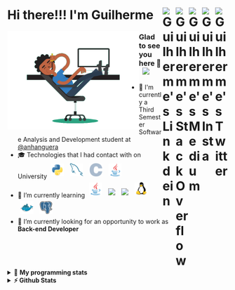 <div align='left'><h1> Hi there!!! I'm Guilherme
  <a href="https://twitter.com/iamgrodrigues" target="_blank" rel="nofollow">
    <img align="right" alt="Guilherme's Twitter" width="30px" src="https://cdn.jsdelivr.net/npm/simple-icons@v3/icons/twitter.svg" />
  </a>
    <a href="https://www.instagram.com/iamgrodrigues" target="_blank" rel="nofollow">
    <img align="right" alt="Guilherme's Insta" width="30px" src="https://cdn.jsdelivr.net/npm/simple-icons@v3/icons/instagram.svg" />
  </a>
		<a href="https://medium.com/@iamgrodrigues" target="_blank" rel="nofollow">
		<img align="right" alt="Guilherme's Medium" width="30px" src="https://cdn.jsdelivr.net/npm/simple-icons@v3/icons/medium.svg" />
  </a>
  <a href="https://stackoverflow.com/users/14347023/iamgrodrigues" target="_blank" rel="nofollow">
    <img align="right" alt="Guilherme's StackOverflow" width="30px" src="https://cdn.jsdelivr.net/npm/simple-icons@3.0.1/icons/stackoverflow.svg" />
  </a>
	<a href="https://www.linkedin.com/in/iamgrodrigues" target="_blank" rel="nofollow">
    <img align="right" alt="Guilherme's Linkdein" width="30px" src="https://cdn.jsdelivr.net/npm/simple-icons@v3/icons/linkedin.svg" />
  </a>
</h1>
</div>

<img src='https://github.com/iamgrodrigues/iamgrodrigues/blob/master/Assets/dev.gif' width="300px" align='left'>

### Glad to see you here 👋 &nbsp; ![](https://visitor-badge.glitch.me/badge?page_id=iamgrodrigues.iamgrodrigues&style=flat-square&color=0088cc)
- :school: I'm currently a Third Semester Software Analysis and Development student at <a href="https://www.anhanguera.com/">@anhanguera </a>
- 🎓 Technologies that I had contact with on University
	<img width="30px" style="padding:5px" src="https://raw.githubusercontent.com/devicons/devicon/master/icons/python/python-original.svg"/>
	<img width="30px" style="padding:5px" src="https://raw.githubusercontent.com/devicons/devicon/master/icons/mysql/mysql-original.svg"/>
	<img width="30px" style="padding:5px" src="https://raw.githubusercontent.com/devicons/devicon/master/icons/c/c-original.svg"/>
	<img width="30px" style="padding:5px" src="https://raw.githubusercontent.com/devicons/devicon/master/icons/java/java-original.svg"/>
- 🌱 I’m currently learning <img width="30px" style="padding:5px" src="https://raw.githubusercontent.com/devicons/devicon/master/icons/java/java-original.svg"/>
	<img width="30px" style="padding:5px" src="https://www.vectorlogo.zone/logos/springio/springio-icon.svg"/>
	<img width="30px" style="padding:5px" src="https://www.vectorlogo.zone/logos/angular/angular-icon.svg"/>
	<img width="30px" style="padding:5px" src="https://raw.githubusercontent.com/devicons/devicon/master/icons/linux/linux-original.svg"/>
	<img width="30px" style="padding:5px" src="https://raw.githubusercontent.com/devicons/devicon/master/icons/docker/docker-original.svg"/>
	<img width="30px" style="padding:5px" src="https://raw.githubusercontent.com/devicons/devicon/master/icons/postgresql/postgresql-original.svg"/>
- 🔭 I’m currently looking for an opportunity to work as **Back-end Developer**

<br />
<br />
<br />
<br />

<details> 
 <summary>🤖 <b>My programming stats</b></summary>
<br>
  
<!--START_SECTION:waka-->
![Lines of code](https://img.shields.io/badge/From%20Hello%20World%20I%27ve%20Written-8983%20lines%20of%20code-blue)

**🐱 My Github Data** 

> 🏆 105 Contributions in the Year 2021
 > 
> 📦 10.9 kB Used in Github's Storage 
 > 
> 💼 Opted to Hire
 > 
> 📜 9 Public Repositories 
 > 
> 🔑 0 Private Repositories  
 > 
**I'm an Early 🐤** 

```text
🌞 Morning    49 commits     █████░░░░░░░░░░░░░░░░░░░░   20.5% 
🌆 Daytime    85 commits     █████████░░░░░░░░░░░░░░░░   35.56% 
🌃 Evening    65 commits     ██████░░░░░░░░░░░░░░░░░░░   27.2% 
🌙 Night      40 commits     ████░░░░░░░░░░░░░░░░░░░░░   16.74%

```
📅 **I'm Most Productive on Friday** 

```text
Monday       26 commits     ██░░░░░░░░░░░░░░░░░░░░░░░   10.88% 
Tuesday      23 commits     ██░░░░░░░░░░░░░░░░░░░░░░░   9.62% 
Wednesday    32 commits     ███░░░░░░░░░░░░░░░░░░░░░░   13.39% 
Thursday     40 commits     ████░░░░░░░░░░░░░░░░░░░░░   16.74% 
Friday       80 commits     ████████░░░░░░░░░░░░░░░░░   33.47% 
Saturday     21 commits     ██░░░░░░░░░░░░░░░░░░░░░░░   8.79% 
Sunday       17 commits     █░░░░░░░░░░░░░░░░░░░░░░░░   7.11%

```


📊 **This Week I Spent My Time On** 

```text
⌚︎ Time Zone: America/Sao_Paulo

💬 Programming Languages: 
Java                     20 hrs 46 mins      ████████████░░░░░░░░░░░░░   47.75% 
Markdown                 7 hrs 29 mins       ████░░░░░░░░░░░░░░░░░░░░░   17.21% 
Bash                     5 hrs 48 mins       ███░░░░░░░░░░░░░░░░░░░░░░   13.34% 
Git                      5 hrs 10 mins       ███░░░░░░░░░░░░░░░░░░░░░░   11.9% 
Groovy                   1 hr 25 mins        ░░░░░░░░░░░░░░░░░░░░░░░░░   3.26%

🔥 Editors: 
IntelliJ                 24 hrs 46 mins      ██████████████░░░░░░░░░░░   56.95% 
Bash                     10 hrs 18 mins      ██████░░░░░░░░░░░░░░░░░░░   23.71% 
VS Code                  7 hrs 28 mins       ████░░░░░░░░░░░░░░░░░░░░░   17.19% 
Vim                      56 mins             ░░░░░░░░░░░░░░░░░░░░░░░░░   2.15%

🐱‍💻 Projects: 
PeopleManager-API        15 hrs 20 mins      ████████░░░░░░░░░░░░░░░░░   35.27% 
JavaDeveloper-Bootcamp   13 hrs 15 mins      ███████░░░░░░░░░░░░░░░░░░   30.46% 
CitiesBrazil-API         12 hrs 49 mins      ███████░░░░░░░░░░░░░░░░░░   29.46% 
iamgrodrigues            1 hr 7 mins         ░░░░░░░░░░░░░░░░░░░░░░░░░   2.57% 
Terminal                 37 mins             ░░░░░░░░░░░░░░░░░░░░░░░░░   1.42%

💻 Operating System: 
Linux                    43 hrs 30 mins      █████████████████████████   100.0%

```

**I Mostly Code in Java** 

```text
Java                     5 repos             ███████████████░░░░░░░░░░   62.5% 
JavaScript               1 repo              ███░░░░░░░░░░░░░░░░░░░░░░   12.5% 
CSS                      1 repo              ███░░░░░░░░░░░░░░░░░░░░░░   12.5% 
Python                   1 repo              ███░░░░░░░░░░░░░░░░░░░░░░   12.5%

```



<!--END_SECTION:waka-->

</details>

<details>	
  <summary><b>⚡ Github Stats</b></summary>

<div>
	<img height="180em" src="https://github-readme-stats.vercel.app/api?username=iamgrodrigues&show_icons=true&hide_border=true&theme=gotham" />
	<img height="180em" src="https://github-readme-stats.vercel.app/api/top-langs/?username=iamgrodrigues&&show_icons=true&hide_border=true&layout=compact&langs_count=8&theme=gotham"/>
</div>
</details>

